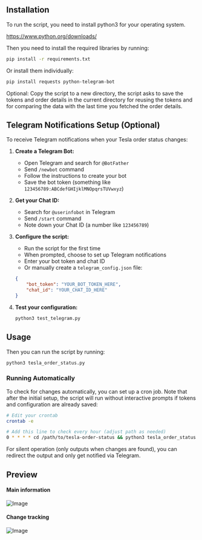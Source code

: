 ## Installation

To run the script, you need to install python3 for your operating system.

https://www.python.org/downloads/

Then you need to install the required libraries by running:
```sh
pip install -r requirements.txt
```

Or install them individually:
```sh
pip install requests python-telegram-bot
```

Optional: Copy the script to a new directory, the script asks to save the tokens and order details in the current directory for reusing the tokens and for comparing the data with the last time you fetched the order details.

## Telegram Notifications Setup (Optional)

To receive Telegram notifications when your Tesla order status changes:

1. **Create a Telegram Bot:**
   - Open Telegram and search for `@BotFather`
   - Send `/newbot` command
   - Follow the instructions to create your bot
   - Save the bot token (something like `123456789:ABCdefGHIjklMNOpqrsTUVwxyz`)

2. **Get your Chat ID:**
   - Search for `@userinfobot` in Telegram
   - Send `/start` command
   - Note down your Chat ID (a number like `123456789`)

3. **Configure the script:**
   - Run the script for the first time
   - When prompted, choose to set up Telegram notifications
   - Enter your bot token and chat ID
   - Or manually create a `telegram_config.json` file:
   ```json
   {
       "bot_token": "YOUR_BOT_TOKEN_HERE",
       "chat_id": "YOUR_CHAT_ID_HERE"
   }
   ```

4. **Test your configuration:**
   ```sh
   python3 test_telegram.py
   ```

## Usage

Then you can run the script by running:
```sh
python3 tesla_order_status.py
```

### Running Automatically

To check for changes automatically, you can set up a cron job. Note that after the initial setup, the script will run without interactive prompts if tokens and configuration are already saved:

```sh
# Edit your crontab
crontab -e

# Add this line to check every hour (adjust path as needed)
0 * * * * cd /path/to/tesla-order-status && python3 tesla_order_status.py > /tmp/tesla_check.log 2>&1
```

For silent operation (only outputs when changes are found), you can redirect the output and only get notified via Telegram.

## Preview

#### Main information
![Image](https://github.com/user-attachments/assets/b19cf27c-e3a3-48a0-9b7f-ec2c649e4166)

#### Change tracking
![Image](https://github.com/user-attachments/assets/4f1f05cb-743e-4605-97ff-3c1d0d6ff67d)

